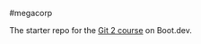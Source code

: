  #megacorp

The starter repo for the [Git 2 course](https://www.boot.dev/learn/learn-git-2) on Boot.dev.
